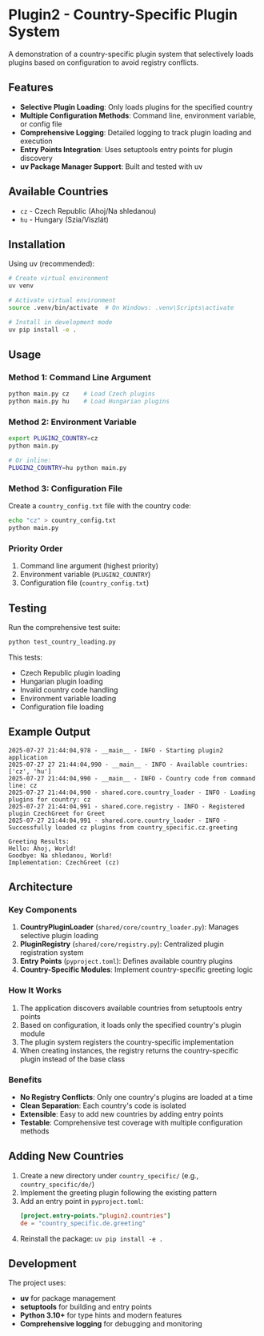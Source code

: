 # Plugin2 - Country-Specific Plugin System

A demonstration of a country-specific plugin system that selectively loads plugins based on configuration to avoid registry conflicts.

## Features

- **Selective Plugin Loading**: Only loads plugins for the specified country
- **Multiple Configuration Methods**: Command line, environment variable, or config file
- **Comprehensive Logging**: Detailed logging to track plugin loading and execution
- **Entry Points Integration**: Uses setuptools entry points for plugin discovery
- **uv Package Manager Support**: Built and tested with uv

## Available Countries

- `cz` - Czech Republic (Ahoj/Na shledanou)
- `hu` - Hungary (Szia/Viszlát)

## Installation

Using uv (recommended):

```bash
# Create virtual environment
uv venv

# Activate virtual environment
source .venv/bin/activate  # On Windows: .venv\Scripts\activate

# Install in development mode
uv pip install -e .
```

## Usage

### Method 1: Command Line Argument

```bash
python main.py cz    # Load Czech plugins
python main.py hu    # Load Hungarian plugins
```

### Method 2: Environment Variable

```bash
export PLUGIN2_COUNTRY=cz
python main.py

# Or inline:
PLUGIN2_COUNTRY=hu python main.py
```

### Method 3: Configuration File

Create a `country_config.txt` file with the country code:

```bash
echo "cz" > country_config.txt
python main.py
```

### Priority Order

1. Command line argument (highest priority)
2. Environment variable (`PLUGIN2_COUNTRY`)
3. Configuration file (`country_config.txt`)

## Testing

Run the comprehensive test suite:

```bash
python test_country_loading.py
```

This tests:
- Czech Republic plugin loading
- Hungarian plugin loading
- Invalid country code handling
- Environment variable loading
- Configuration file loading

## Example Output

```
2025-07-27 21:44:04,978 - __main__ - INFO - Starting plugin2 application
2025-07-27 27 21:44:04,990 - __main__ - INFO - Available countries: ['cz', 'hu']
2025-07-27 21:44:04,990 - __main__ - INFO - Country code from command line: cz
2025-07-27 21:44:04,990 - shared.core.country_loader - INFO - Loading plugins for country: cz
2025-07-27 21:44:04,991 - shared.core.registry - INFO - Registered plugin CzechGreet for Greet
2025-07-27 21:44:04,991 - shared.core.country_loader - INFO - Successfully loaded cz plugins from country_specific.cz.greeting

Greeting Results:
Hello: Ahoj, World!
Goodbye: Na shledanou, World!
Implementation: CzechGreet (cz)
```

## Architecture

### Key Components

1. **CountryPluginLoader** (`shared/core/country_loader.py`): Manages selective plugin loading
2. **PluginRegistry** (`shared/core/registry.py`): Centralized plugin registration system  
3. **Entry Points** (`pyproject.toml`): Defines available country plugins
4. **Country-Specific Modules**: Implement country-specific greeting logic

### How It Works

1. The application discovers available countries from setuptools entry points
2. Based on configuration, it loads only the specified country's plugin module
3. The plugin system registers the country-specific implementation
4. When creating instances, the registry returns the country-specific plugin instead of the base class

### Benefits

- **No Registry Conflicts**: Only one country's plugins are loaded at a time
- **Clean Separation**: Each country's code is isolated
- **Extensible**: Easy to add new countries by adding entry points
- **Testable**: Comprehensive test coverage with multiple configuration methods

## Adding New Countries

1. Create a new directory under `country_specific/` (e.g., `country_specific/de/`)
2. Implement the greeting plugin following the existing pattern
3. Add an entry point in `pyproject.toml`:
   ```toml
   [project.entry-points."plugin2.countries"]
   de = "country_specific.de.greeting"
   ```
4. Reinstall the package: `uv pip install -e .`

## Development

The project uses:
- **uv** for package management
- **setuptools** for building and entry points
- **Python 3.10+** for type hints and modern features
- **Comprehensive logging** for debugging and monitoring
